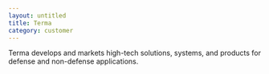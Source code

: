 ```yaml
---
layout: untitled
title: Terma
category: customer
---
```


Terma develops and markets high-tech solutions, systems, and products
for defense and non-defense applications.


